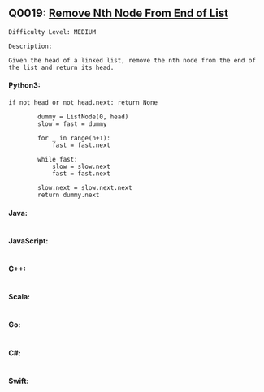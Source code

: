 ## Q0019: [Remove Nth Node From End of List](https://leetcode.com/problems/remove-nth-node-from-end-of-list/)

```
Difficulty Level: MEDIUM
```

```
Description:

Given the head of a linked list, remove the nth node from the end of the list and return its head.
```

#### Python3:

```
if not head or not head.next: return None

        dummy = ListNode(0, head)
        slow = fast = dummy

        for _ in range(n+1):
            fast = fast.next

        while fast:
            slow = slow.next
            fast = fast.next

        slow.next = slow.next.next
        return dummy.next
```

#### Java:

```

```

#### JavaScript:

```

```

#### C++:

```

```

#### Scala:

```

```

#### Go:

```

```

#### C#:

```

```

#### Swift:

```

```